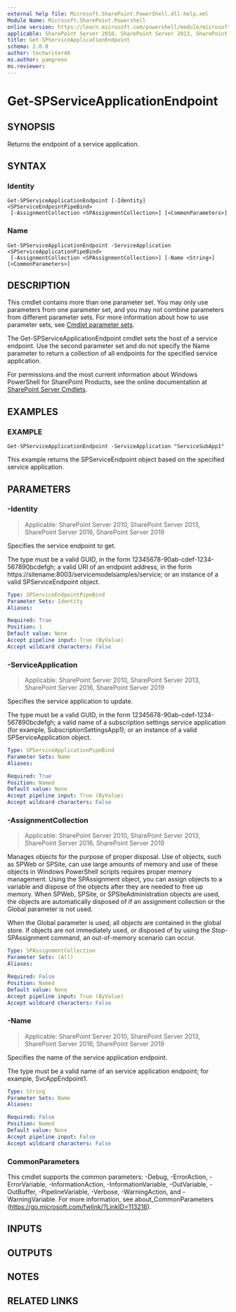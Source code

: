 ```yaml
---
external help file: Microsoft.SharePoint.PowerShell.dll-help.xml
Module Name: Microsoft.SharePoint.Powershell
online version: https://learn.microsoft.com/powershell/module/microsoft.sharepoint.powershell/get-spserviceapplicationendpoint
applicable: SharePoint Server 2010, SharePoint Server 2013, SharePoint Server 2016, SharePoint Server 2019
title: Get-SPServiceApplicationEndpoint
schema: 2.0.0
author: techwriter40
ms.author: pamgreen
ms.reviewer:
---
```


# Get-SPServiceApplicationEndpoint

## SYNOPSIS

Returns the endpoint of a service application.


## SYNTAX

### Identity
```
Get-SPServiceApplicationEndpoint [-Identity] <SPServiceEndpointPipeBind>
 [-AssignmentCollection <SPAssignmentCollection>] [<CommonParameters>]
```

### Name
```
Get-SPServiceApplicationEndpoint -ServiceApplication <SPServiceApplicationPipeBind>
 [-AssignmentCollection <SPAssignmentCollection>] [-Name <String>] [<CommonParameters>]
```

## DESCRIPTION
This cmdlet contains more than one parameter set.
You may only use parameters from one parameter set, and you may not combine parameters from different parameter sets.
For more information about how to use parameter sets, see [Cmdlet parameter sets](https://learn.microsoft.com/powershell/scripting/developer/cmdlet/cmdlet-parameter-sets).

The Get-SPServiceApplicationEndpoint cmdlet sets the host of a service endpoint.
Use the second parameter set and do not specify the Name parameter to return a collection of all endpoints for the specified service application.

For permissions and the most current information about Windows PowerShell for SharePoint Products, see the online documentation at [SharePoint Server Cmdlets](https://learn.microsoft.com/powershell/sharepoint/sharepoint-server/sharepoint-server-cmdlets).

## EXAMPLES

### EXAMPLE
```
Get-SPServiceApplicationEndpoint -ServiceApplication "ServiceSubApp1"
```

This example returns the SPServiceEndpoint object based on the specified service application.

## PARAMETERS

### -Identity

> Applicable: SharePoint Server 2010, SharePoint Server 2013, SharePoint Server 2016, SharePoint Server 2019

Specifies the service endpoint to get.

The type must be a valid GUID, in the form 12345678-90ab-cdef-1234-567890bcdefgh; a valid URI of an endpoint address, in the form https://sitename:8003/servicemodelsamples/service; or an instance of a valid SPServiceEndpoint object.

```yaml
Type: SPServiceEndpointPipeBind
Parameter Sets: Identity
Aliases:

Required: True
Position: 1
Default value: None
Accept pipeline input: True (ByValue)
Accept wildcard characters: False
```

### -ServiceApplication

> Applicable: SharePoint Server 2010, SharePoint Server 2013, SharePoint Server 2016, SharePoint Server 2019

Specifies the service application to update.

The type must be a valid GUID, in the form 12345678-90ab-cdef-1234-567890bcdefgh; a valid name of a subscription settings service application (for example, SubscriptionSettingsApp1); or an instance of a valid SPServiceApplication object.

```yaml
Type: SPServiceApplicationPipeBind
Parameter Sets: Name
Aliases:

Required: True
Position: Named
Default value: None
Accept pipeline input: True (ByValue)
Accept wildcard characters: False
```

### -AssignmentCollection

> Applicable: SharePoint Server 2010, SharePoint Server 2013, SharePoint Server 2016, SharePoint Server 2019

Manages objects for the purpose of proper disposal.
Use of objects, such as SPWeb or SPSite, can use large amounts of memory and use of these objects in Windows PowerShell scripts requires proper memory management.
Using the SPAssignment object, you can assign objects to a variable and dispose of the objects after they are needed to free up memory.
When SPWeb, SPSite, or SPSiteAdministration objects are used, the objects are automatically disposed of if an assignment collection or the Global parameter is not used.

When the Global parameter is used, all objects are contained in the global store.
If objects are not immediately used, or disposed of by using the Stop-SPAssignment command, an out-of-memory scenario can occur.

```yaml
Type: SPAssignmentCollection
Parameter Sets: (All)
Aliases:

Required: False
Position: Named
Default value: None
Accept pipeline input: True (ByValue)
Accept wildcard characters: False
```

### -Name

> Applicable: SharePoint Server 2010, SharePoint Server 2013, SharePoint Server 2016, SharePoint Server 2019

Specifies the name of the service application endpoint.

The type must be a valid name of an service application endpoint; for example, SvcAppEndpoint1.

```yaml
Type: String
Parameter Sets: Name
Aliases:

Required: False
Position: Named
Default value: None
Accept pipeline input: False
Accept wildcard characters: False
```

### CommonParameters
This cmdlet supports the common parameters: -Debug, -ErrorAction, -ErrorVariable, -InformationAction, -InformationVariable, -OutVariable, -OutBuffer, -PipelineVariable, -Verbose, -WarningAction, and -WarningVariable. For more information, see about_CommonParameters (https://go.microsoft.com/fwlink/?LinkID=113216).

## INPUTS

## OUTPUTS

## NOTES

## RELATED LINKS
